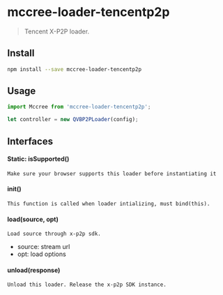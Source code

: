 # mccree-loader-tencentp2p
> Tencent X-P2P loader.

## Install
```sh
npm install --save mccree-loader-tencentp2p
```

## Usage
```javascript
import Mccree from 'mccree-loader-tencentp2p';
```
```javascript
let controller = new QVBP2PLoader(config);
```



## Interfaces

#### Static: isSupported()
    Make sure your browser supports this loader before instantiating it

#### init()
    This function is called when loader intializing, must bind(this).

#### load(source, opt)
    Load source through x-p2p sdk.
- source: stream url
- opt: load options

#### unload(response)
    Unload this loader. Release the x-p2p SDK instance.





